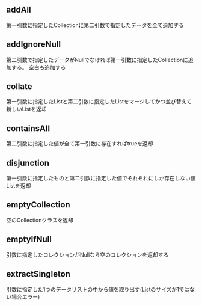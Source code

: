 ## addAll
第一引数に指定したCollectionに第二引数で指定したデータを全て追加する

## addIgnoreNull
第二引数で指定したデータがNullでなければ第一引数に指定したCollectionに追加する。
空白も追加する

## collate
第一引数に指定したListと第二引数に指定したListをマージしてかつ並び替えて新しいListを返却

## containsAll
第二引数に指定した値が全て第一引数に存在すればtrueを返却

## disjunction
第一引数に指定したものと第二引数に指定した値でそれぞれにしか存在しない値Listを返却

## emptyCollection
空のCollectionクラスを返却

## emptyIfNull
引数に指定したコレクションがNullなら空のコレクションを返却する

## extractSingleton
引数に指定した1つのデータリストの中から値を取り出す(Listのサイズが1ではない場合エラー)

